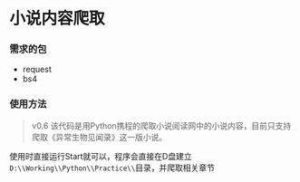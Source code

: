 # 小说内容爬取

### 需求的包

- request
- bs4

### 使用方法

> v0.6 该代码是用Python携程的爬取小说阅读网中的小说内容，目前只支持爬取《异常生物见闻录》这一版小说。

使用时直接运行Start就可以，程序会直接在D盘建立`D:\\Working\\Python\\Practice\\`目录，并爬取相关章节